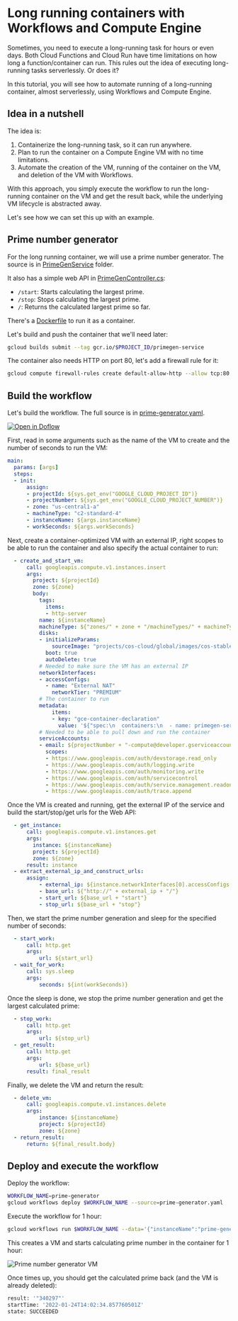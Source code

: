 # Long running containers with Workflows and Compute Engine

Sometimes, you need to execute a long-running task for hours or even days.
Both Cloud Functions and Cloud Run have time limitations on how long a
function/container can run. This rules out the idea of executing long-running
tasks serverlessly. Or does it?

In this tutorial, you will see how to automate running of a long-running
container, almost serverlessly, using Workflows and Compute Engine.

## Idea in a nutshell

The idea is:

1. Containerize the long-running task, so it can run anywhere.
2. Plan to run the container on a Compute Engine VM with no time limitations.
3. Automate the creation of the VM, running of the container on the VM, and deletion of
   the VM with Workflows.

With this approach, you simply execute the workflow to run the long-running
container on the VM and get the result back, while the underlying VM lifecycle is
abstracted away.

Let's see how we can set this up with an example.

## Prime number generator

For the long running container, we will use a prime number generator. The source
is in [PrimeGenService](PrimeGenService) folder.

It also has a simple web API in
[PrimeGenController.cs](PrimeGenService/Controllers/PrimeGenController.cs):

* `/start`: Starts calculating the largest prime.
* `/stop`: Stops calculating the largest prime.
* `/`: Returns the calculated largest prime so far.

There's a [Dockerfile](PrimeGenService/Dockerfile) to run it as a container.

Let's build and push the container that we'll need later:

```sh
gcloud builds submit --tag gcr.io/$PROJECT_ID/primegen-service
```

The container also needs HTTP on port 80, let's add a firewall rule for it:

```sh
gcloud compute firewall-rules create default-allow-http --allow tcp:80
```

## Build the workflow

Let's build the workflow. The full source is in
[prime-generator.yaml](prime-generator.yaml).

[![Open in Doflow](https://img.shields.io/badge/Open_in-Doflow-9747FF)](https://app.doflow.io/https://github.com/GoogleCloudPlatform/workflows-demos/blob/master/long-running-container/prime-generator.yaml)

First, read in some arguments such as the name of the VM to create and the
number of seconds to run the VM:

```yaml
main:
  params: [args]
  steps:
  - init:
      assign:
      - projectId: ${sys.get_env("GOOGLE_CLOUD_PROJECT_ID")}
      - projectNumber: ${sys.get_env("GOOGLE_CLOUD_PROJECT_NUMBER")}
      - zone: "us-central1-a"
      - machineType: "c2-standard-4"
      - instanceName: ${args.instanceName}
      - workSeconds: ${args.workSeconds}
```

Next, create a container-optimized VM with an external IP, right
scopes to be able to run the container and also specify the actual container to
run:

```yaml
  - create_and_start_vm:
      call: googleapis.compute.v1.instances.insert
      args:
        project: ${projectId}
        zone: ${zone}
        body:
          tags:
            items:
            - http-server
          name: ${instanceName}
          machineType: ${"zones/" + zone + "/machineTypes/" + machineType}
          disks:
          - initializeParams:
              sourceImage: "projects/cos-cloud/global/images/cos-stable-93-16623-39-40"
            boot: true
            autoDelete: true
          # Needed to make sure the VM has an external IP
          networkInterfaces:
          - accessConfigs:
            - name: "External NAT"
              networkTier: "PREMIUM"
          # The container to run
          metadata:
              items:
              - key: "gce-container-declaration"
                value: '${"spec:\n  containers:\n  - name: primegen-service\n    image: gcr.io/" + projectId + "/primegen-service\n    stdin: false\n    tty: false\n  restartPolicy: Always\n"}'
          # Needed to be able to pull down and run the container
          serviceAccounts:
          - email: ${projectNumber + "-compute@developer.gserviceaccount.com"}
            scopes:
            - https://www.googleapis.com/auth/devstorage.read_only
            - https://www.googleapis.com/auth/logging.write
            - https://www.googleapis.com/auth/monitoring.write
            - https://www.googleapis.com/auth/servicecontrol
            - https://www.googleapis.com/auth/service.management.readonly
            - https://www.googleapis.com/auth/trace.append
```

Once the VM is created and running, get the external IP of the service and
build the start/stop/get urls for the Web API:

```yaml
  - get_instance:
      call: googleapis.compute.v1.instances.get
      args:
        instance: ${instanceName}
        project: ${projectId}
        zone: ${zone}
      result: instance
  - extract_external_ip_and_construct_urls:
      assign:
          - external_ip: ${instance.networkInterfaces[0].accessConfigs[0].natIP}
          - base_url: ${"http://" + external_ip + "/"}
          - start_url: ${base_url + "start"}
          - stop_url: ${base_url + "stop"}
```

Then, we start the prime number generation and sleep for the specified number of seconds:

```yaml
  - start_work:
      call: http.get
      args:
          url: ${start_url}
  - wait_for_work:
      call: sys.sleep
      args:
          seconds: ${int(workSeconds)}
```

Once the sleep is done, we stop the prime number generation and get the largest
calculated prime:

```yaml
  - stop_work:
      call: http.get
      args:
          url: ${stop_url}
  - get_result:
      call: http.get
      args:
          url: ${base_url}
      result: final_result
```

Finally, we delete the VM and return the result:

```yaml
  - delete_vm:
      call: googleapis.compute.v1.instances.delete
      args:
          instance: ${instanceName}
          project: ${projectId}
          zone: ${zone}
  - return_result:
      return: ${final_result.body}
```

## Deploy and execute the workflow

Deploy the workflow:

```sh
WORKFLOW_NAME=prime-generator
gcloud workflows deploy $WORKFLOW_NAME --source=prime-generator.yaml
```

Execute the workflow for 1 hour:

```sh
gcloud workflows run $WORKFLOW_NAME --data='{"instanceName":"prime-generator-vm", "workSeconds":"3600"}'
```

This creates a VM and starts calculating prime number in the container for 1
hour:

![Prime number generator VM](image.png)

Once times up, you should get the calculated prime back (and the VM is already deleted):

```sh
result: '"340297"'
startTime: '2022-01-24T14:02:34.857760501Z'
state: SUCCEEDED
```
